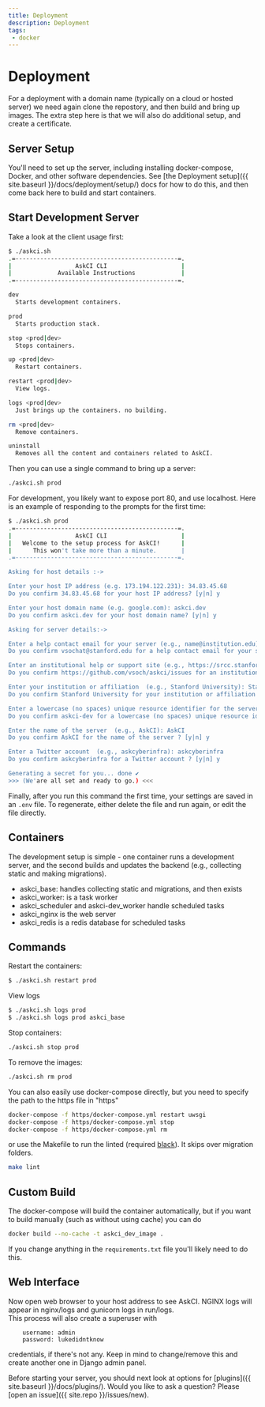 ```yaml
---
title: Deployment
description: Deployment
tags: 
 - docker
---
```


# Deployment

For a deployment with a domain name (typically on a cloud or hosted server) we need again clone the repostory, and then build and bring up images. The extra step here is that we will also do additional setup, and create a certificate. 

## Server Setup

You'll need to set up the server, including installing docker-compose, Docker, and 
other software dependencies. See [the Deployment setup]({{ site.baseurl }}/docs/deployment/setup/)
docs for how to do this, and then come back here to build and start containers.

## Start Development Server

Take a look at the client usage first:

```bash
$ ./askci.sh 
.=----------------------------------------------=.
|                  AskCI CLI                     |
|             Available Instructions             |
.=----------------------------------------------=.

dev
  Starts development containers.

prod
  Starts production stack.

stop <prod|dev>
  Stops containers.

up <prod|dev>
  Restart containers.

restart <prod|dev>
  View logs.

logs <prod|dev>
  Just brings up the containers. no building.

rm <prod|dev>
  Remove containers.

uninstall
  Removes all the content and containers related to AskCI.
```

Then you can use a single command to bring up a server:

```bash
./askci.sh prod
```

For development, you likely want to expose port 80, and use localhost. Here is an example of
responding to the prompts for the first time:

```bash
$ ./askci.sh prod
.=----------------------------------------------=.
|                  AskCI CLI                     |
|   Welcome to the setup process for AskCI!      |
|      This won't take more than a minute.       |
.=----------------------------------------------=.

Asking for host details :->

Enter your host IP address (e.g. 173.194.122.231): 34.83.45.68
Do you confirm 34.83.45.68 for your host IP address? [y|n] y

Enter your host domain name (e.g. google.com): askci.dev
Do you confirm askci.dev for your host domain name? [y|n] y

Asking for server details:->

Enter a help contact email for your server (e.g., name@institution.edu): vsochat@stanford.edu
Do you confirm vsochat@stanford.edu for a help contact email for your server? [y|n] y

Enter an institutional help or support site (e.g., https://srcc.stanford.edu): https://github.com/vsoch/askci/issues
Do you confirm https://github.com/vsoch/askci/issues for an institutional help or support site? [y|n] y

Enter your institution or affiliation  (e.g., Stanford University): Stanford University
Do you confirm Stanford University for your institution or affiliation ? [y|n] y

Enter a lowercase (no spaces) unique resource identifier for the server  (e.g., askci-server): askci-dev
Do you confirm askci-dev for a lowercase (no spaces) unique resource identifier for the server ? [y|n] y  

Enter the name of the server  (e.g., AskCI): AskCI
Do you confirm AskCI for the name of the server ? [y|n] y

Enter a Twitter account  (e.g., askcyberinfra): askcyberinfra
Do you confirm askcyberinfra for a Twitter account ? [y|n] y

Generating a secret for you... done ✔ 
>>> (We'are all set and ready to go.) <<<
```

Finally, after you run this command the first time, your settings
are saved in an `.env` file. To regenerate, either delete the file and 
run again, or edit the file directly.

## Containers

The development setup is simple - one container runs a development server,
and the second builds and updates the backend (e.g., collecting static and
making migrations).

 - askci_base: handles collecting static and migrations, and then exists
 - askci_worker: is a task worker
 - askci_scheduler and askci-dev_worker handle scheduled tasks
 - askci_nginx is the web server
 - askci_redis is a redis database for scheduled tasks

## Commands

Restart the containers:

```bash
$ ./askci.sh restart prod
```

View logs

```bash
$ ./askci.sh logs prod
$ ./askci.sh logs prod askci_base
```

Stop containers:

```bash
./askci.sh stop prod
```

To remove the images:

```bash
./askci.sh rm prod
```

You can also easily use docker-compose directly, but you need to specify the path to the https file in "https"

```bash
docker-compose -f https/docker-compose.yml restart uwsgi
docker-compose -f https/docker-compose.yml stop
docker-compose -f https/docker-compose.yml rm
```

or use the Makefile to run the linted (required [black](https://black.readthedocs.io/en/stable/)). It skips over migration
folders.

```bash
make lint
```

## Custom Build

The docker-compose will build the container automatically,
but if you want to build manually (such as without using cache) you can
do

```bash
docker build --no-cache -t askci_dev_image .
```

If you change anything in the `requirements.txt` file you'll likely need to do this.

## Web Interface

Now open web browser to your host address to see AskCI. NGINX logs will appear in nginx/logs and gunicorn logs in run/logs.<br>
This process will also create a superuser with
```
    username: admin
    password: lukedidntknow
```
credentials, if there's not any. Keep in mind to change/remove this and create another one in Django admin panel.

Before starting your server, you should next look at options for [plugins]({{ site.baseurl }}/docs/plugins/).
Would you like to ask a question? Please [open an issue]({{ site.repo }}/issues/new).

